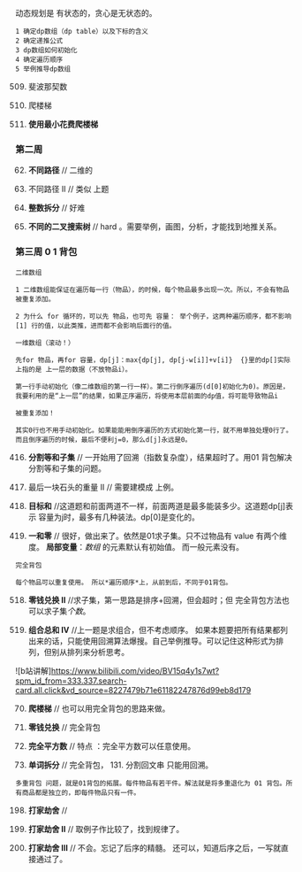 动态规划是 有状态的，贪心是无状态的。
```
1 确定dp数组（dp table）以及下标的含义
2 确定递推公式
3 dp数组如何初始化
4 确定遍历顺序
5 举例推导dp数组
```

509. 斐波那契数

70. 爬楼梯

746. **使用最小花费爬楼梯**  


### 第二周
62. **不同路径**  // 二维的

63. 不同路径 II  // 类似 上题

343. **整数拆分**  // 好难

96. **不同的二叉搜索树** // hard 。需要举例，画图，分析，才能找到地推关系。

### 第三周 0 1 背包
```
二维数组

1 二维数组能保证在遍历每一行（物品），的时候，每个物品最多出现一次。所以，不会有物品被重复添加。

2 为什么 for 循环的，可以先 物品，也可先 容量： 举个例子，这两种遍历顺序，都不影响[1] 行的值，以此类推，进而都不会影响后面行的值。

一维数组（滚动！）

先for 物品，再for 容量，dp[j]：max{dp[j], dp[j-w[i]]+v[i]}  {}里的dp[]实际上指的是 上一层的数据（不放物品i）。

第一行手动初始化（像二维数组的第一行一样）。第二行倒序遍历(d[0]初始化为0)。原因是，我要利用的是“上一层”的结果，如果正序遍历，将使用本层前面的dp值，将可能导致物品i

被重复添加！

其实0行也不用手动初始化。如果能能用倒序遍历的方式初始化第一行，就不用单独处理0行了。而且倒序遍历的时候，最后不便利j=0，那么d[j]永远是0。

```

416. **分割等和子集**   // 一开始用了回溯（指数复杂度），结果超时了。用01 背包解决 分割等和子集的问题。

1049. 最后一块石头的重量 II  // 需要建模成 上例。

494. **目标和**  //这道题和前面两道不一样，前面两道是最多能装多少。这道题dp[j]表示 容量为j时，最多有几种装法。dp[0]是变化的。

474. **一和零** // 很好，做出来了。依然是01求子集。只不过物品有 value 有两个维度。 **局部变量**：*数组* 的元素默认有初始值。 而一般元素没有。

```
完全背包

每个物品可以重复使用。 所以*遍历顺序*上，从前到后，不同于01背包。

```

518. **零钱兑换 II**   //求子集，第一思路是排序+回溯，但会超时；但 完全背包方法也可以求子集*个数*。

377. **组合总和 Ⅳ** //上一题是求组合，但不考虑顺序。 如果本题要把所有结果都列出来的话，只能使用回溯算法爆搜。自己举例推导。可以记住这种形式为排列，但别从排列来分析思考。
 
![b站讲解]https://www.bilibili.com/video/BV15q4y1s7wt?spm_id_from=333.337.search-card.all.click&vd_source=8227479b71e61182247876d99eb8d179

70. **爬楼梯**  // 也可以用完全背包的思路来做。

322. **零钱兑换**  // 完全背包

279. **完全平方数**  // 特点 ：完全平方数可以任意使用。

139. **单词拆分** // 完全背包， 131. 分割回文串 只能用回溯。

```
多重背包 问题，就是01背包的拓展。每件物品有若干件。解法就是将多重退化为 01 背包。所有商品都是独立的，即每件物品只有一件。
```

198. **打家劫舍**  // 

213. **打家劫舍 II**   // 取例子作比较了，找到规律了。

337. **打家劫舍 III**   // 不会。忘记了后序的精髓。 还可以，知道后序之后，一写就直接通过了。



